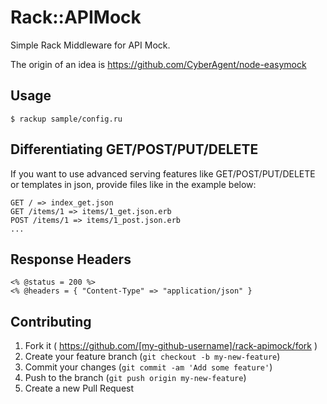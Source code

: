 # Rack::APIMock

Simple Rack Middleware for API Mock.

The origin of an idea is https://github.com/CyberAgent/node-easymock

## Usage

```
$ rackup sample/config.ru
```

## Differentiating GET/POST/PUT/DELETE
If you want to use advanced serving features like GET/POST/PUT/DELETE or templates in json, provide files like in the example below:

```
GET / => index_get.json
GET /items/1 => items/1_get.json.erb
POST /items/1 => items/1_post.json.erb
...
```

##  Response Headers

```
<% @status = 200 %>
<% @headers = { "Content-Type" => "application/json" }
```

## Contributing

1. Fork it ( https://github.com/[my-github-username]/rack-apimock/fork )
2. Create your feature branch (`git checkout -b my-new-feature`)
3. Commit your changes (`git commit -am 'Add some feature'`)
4. Push to the branch (`git push origin my-new-feature`)
5. Create a new Pull Request
